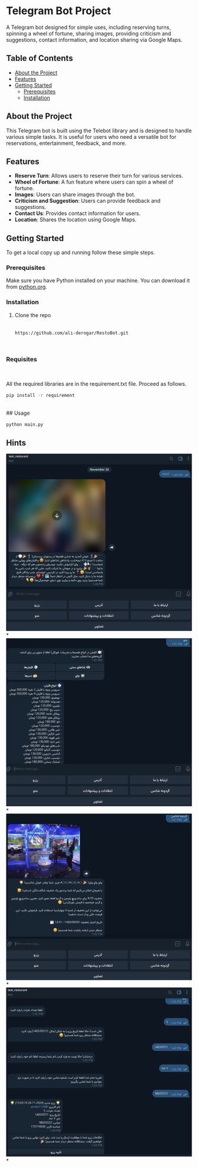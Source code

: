  # Telegram Bot Project

A Telegram bot designed for simple uses, including reserving turns, spinning a wheel of fortune, sharing images, providing criticism and suggestions, contact information, and location sharing via Google Maps.

## Table of Contents

- [About the Project](#about-the-project)
- [Features](#features)
- [Getting Started](#getting-started)
  - [Prerequisites](#prerequisites)
  - [Installation](#installation)

## About the Project

This Telegram bot is built using the Telebot library and is designed to handle various simple tasks. It is useful for users who need a versatile bot for reservations, entertainment, feedback, and more.

## Features

- **Reserve Turn**: Allows users to reserve their turn for various services.
- **Wheel of Fortune**: A fun feature where users can spin a wheel of fortune.
- **Images**: Users can share images through the bot.
- **Criticism and Suggestion**: Users can provide feedback and suggestions.
- **Contact Us**: Provides contact information for users.
- **Location**: Shares the location using Google Maps.

## Getting Started

To get a local copy up and running follow these simple steps.

### Prerequisites

Make sure you have Python installed on your machine. You can download it from [python.org](https://www.python.org/).

### Installation

1. Clone the repo
   ```sh

   https://github.com/ali-derogar/RestoBot.git
   ```
<br>

### Requisites
<br>

All the required libraries are in the requirement.txt file. Proceed as follows.


  ```sh
  pip install -r requirement
  ```

<br>
<!-- USAGE -->
## Usage

  ```python
  python main.py
  ```

<!-- Hints -->
## Hints


![image1](readme_statics/a1.png)*
![image1](readme_statics/a2.png)*
![image1](readme_statics/a3.png)*
![image1](readme_statics/a4.png)*


